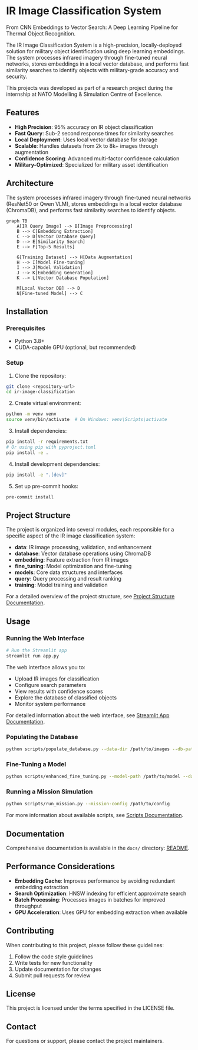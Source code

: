 # IR Image Classification System

From CNN Embeddings to Vector Search: A Deep Learning Pipeline for Thermal Object Recognition.

The IR Image Classification System is a high-precision, locally-deployed solution for military object identification using deep learning embeddings. The system processes infrared imagery through fine-tuned neural networks, stores embeddings in a local vector database, and performs fast similarity searches to identify objects with military-grade accuracy and security.

This projects was developed as part of a research project during the internship at NATO Modelling & Simulation Centre of Excellence.

## Features

- **High Precision**: 95% accuracy on IR object classification
- **Fast Query**: Sub-2 second response times for similarity searches
- **Local Deployment**: Uses local vector database for storage
- **Scalable**: Handles datasets from 2k to 8k+ images through augmentation
- **Confidence Scoring**: Advanced multi-factor confidence calculation
- **Military-Optimized**: Specialized for military asset identification

## Architecture

The system processes infrared imagery through fine-tuned neural networks (ResNet50 or Qwen VLM), stores embeddings in a local vector database (ChromaDB), and performs fast similarity searches to identify objects.

```mermaid
graph TB
    A[IR Query Image] --> B[Image Preprocessing]
    B --> C[Embedding Extraction]
    C --> D[Vector Database Query]
    D --> E[Similarity Search]
    E --> F[Top-5 Results]

    G[Training Dataset] --> H[Data Augmentation]
    H --> I[Model Fine-tuning]
    I --> J[Model Validation]
    J --> K[Embedding Generation]
    K --> L[Vector Database Population]

    M[Local Vector DB] --> D
    N[Fine-tuned Model] --> C
```

## Installation

### Prerequisites

- Python 3.8+
- CUDA-capable GPU (optional, but recommended)

### Setup

1. Clone the repository:

```bash
git clone <repository-url>
cd ir-image-classification
```

2. Create virtual environment:

```bash
python -m venv venv
source venv/bin/activate  # On Windows: venv\Scripts\activate
```

3. Install dependencies:

```bash
pip install -r requirements.txt
# Or using pip with pyproject.toml
pip install -e .
```

4. Install development dependencies:

```bash
pip install -e ".[dev]"
```

5. Set up pre-commit hooks:

```bash
pre-commit install
```

## Project Structure

The project is organized into several modules, each responsible for a specific aspect of the IR image classification system:

- **data**: IR image processing, validation, and enhancement
- **database**: Vector database operations using ChromaDB
- **embedding**: Feature extraction from IR images
- **fine_tuning**: Model optimization and fine-tuning
- **models**: Core data structures and interfaces
- **query**: Query processing and result ranking
- **training**: Model training and validation

For a detailed overview of the project structure, see [Project Structure Documentation](docs/PROJECT_STRUCTURE.md).

## Usage

### Running the Web Interface

```bash
# Run the Streamlit app
streamlit run app.py
```

The web interface allows you to:

- Upload IR images for classification
- Configure search parameters
- View results with confidence scores
- Explore the database of classified objects
- Monitor system performance

For detailed information about the web interface, see [Streamlit App Documentation](docs/streamlit_app.md).

### Populating the Database

```bash
python scripts/populate_database.py --data-dir /path/to/images --db-path /path/to/database
```

### Fine-Tuning a Model

```bash
python scripts/enhanced_fine_tuning.py --model-path /path/to/model --data-dir /path/to/data
```

### Running a Mission Simulation

```bash
python scripts/run_mission.py --mission-config /path/to/config
```

For more information about available scripts, see [Scripts Documentation](docs/scripts.md).

## Documentation

Comprehensive documentation is available in the `docs/` directory: [README](docs/README.md).

## Performance Considerations

- **Embedding Cache**: Improves performance by avoiding redundant embedding extraction
- **Search Optimization**: HNSW indexing for efficient approximate search
- **Batch Processing**: Processes images in batches for improved throughput
- **GPU Acceleration**: Uses GPU for embedding extraction when available

## Contributing

When contributing to this project, please follow these guidelines:

1. Follow the code style guidelines
2. Write tests for new functionality
3. Update documentation for changes
4. Submit pull requests for review

## License

This project is licensed under the terms specified in the LICENSE file.

## Contact

For questions or support, please contact the project maintainers.
